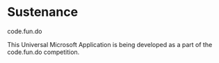 # Sustenance
code.fun.do

This Universal Microsoft Application is being developed as a part of the code.fun.do competition.
